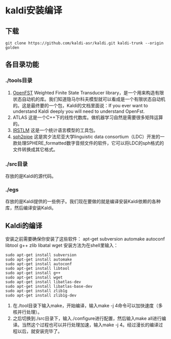 # kaldi安装编译

<!-- toc -->
## 下载
`git clone https://github.com/kaldi-asr/kaldi.git kaldi-trunk --origin golden`

## 各目录功能
### ./tools目录
1. [OpenFST](http://www.openfst.org/twiki/bin/view/FST/WebHome)
Weighted Finite State Transducer library，是一个用来构造有限状态自动机的库。我们知道隐马尔科夫模型就可以看成是一个有限状态自动机的。这是最终要的一个包，Kaldi的文档里面说：If you ever want to understand Kaldi deeply you will need to understand OpenFst.
2. ATLAS
这是一个C++下的线性代数库。做机器学习自然是需要很多矩阵运算的。
3. [IRSTLM](https://sourceforge.net/projects/irstlm/)
这是一个统计语言模型的工具包。
4. [sph2pipe](https://www.ldc.upenn.edu/language-resources/tools/sphere-conversion-tools)
这是宾夕法尼亚大学linguistic data consortium（LDC）开发的一款处理SPHERE_formatted数字音频文件的软件，它可以将LDC的sph格式的文件转换成其它格式。
### ./src目录
存放的是Kaldi的源代码。
### ./egs
存放的是Kaldi提供的一些例子。我们现在要做的就是编译安装Kaldi依赖的各种库，然后编译安装Kaldi。

## Kaldi的编译
安装之前需要确保你安装了这些软件：
apt-get 
subversion 
automake 
autoconf 
libtool 
g++ 
zlib 
libatal 
wget
安装方法为在shell里输入：
```
sudo apt-get install subversion
sudo apt-get install automake
sudo apt-get install autoconf
sudo apt-get install libtool
sudo apt-get install g++
sudo apt-get install wget
sudo apt-get install libatlas-dev
sudo apt-get install libatlas-base-dev
sudo apt-get install zlib1g
sudo apt-get install zlib1g-dev 
```
1. 在./tool目录下输入make，开始编译，输入make -j 4命令可以加快速度（多核并行处理）。
2. 之后切换到./src目录下，输入./configure进行配置，然后输入make all进行编译。当然这个过程也可以并行处理加速，输入make -j 4。经过漫长的编译过程以后，就安装完毕了。